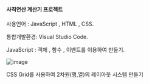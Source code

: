 <h4>사칙연산 계산기 프로젝트</h4>  


사용언어 : JavaScript , HTML , CSS.  


통합개발환경: Visual Studio Code.  


JavaScript : 객체 , 함수 , 이벤트를 이용하여 만들기.

![image](https://user-images.githubusercontent.com/55654327/103332065-ff6b0980-4aab-11eb-8ec4-2eecd93375e5.png)

CSS Grid를 사용하여 2차원(행,열)의 레이아웃 시스템 만들기
